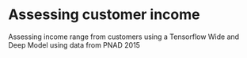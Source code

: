 # Assessing customer income

Assessing income range from customers using a Tensorflow Wide and Deep Model using data from PNAD 2015
